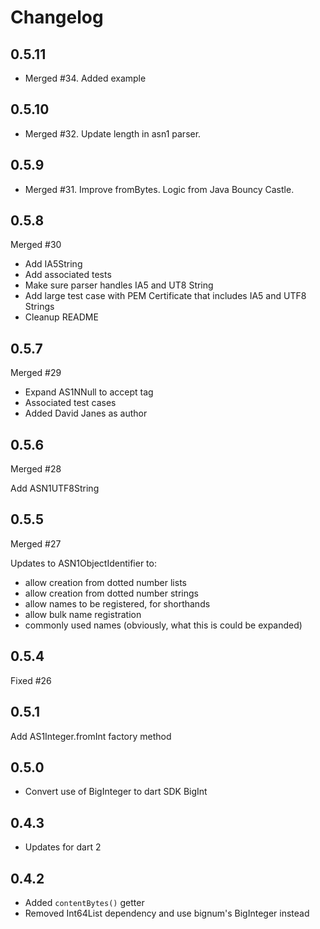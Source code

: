 # Changelog

## 0.5.11

- Merged #34. Added example

## 0.5.10

- Merged #32. Update length in asn1 parser.

## 0.5.9

- Merged #31. Improve fromBytes. Logic from Java Bouncy Castle.

## 0.5.8

Merged #30

- Add IA5String
- Add associated tests
- Make sure parser handles IA5 and UT8 String
- Add large test case with PEM Certificate that includes IA5 and UTF8 Strings
- Cleanup README

## 0.5.7

Merged #29

- Expand AS1NNull to accept tag
- Associated test cases
- Added David Janes as author

## 0.5.6

Merged #28

Add ASN1UTF8String

## 0.5.5

Merged #27

Updates to ASN1ObjectIdentifier to:

* allow creation from dotted number lists
* allow creation from dotted number strings
* allow names to be registered, for shorthands
* allow bulk name registration
* commonly used names (obviously, what this is could be expanded)

## 0.5.4

Fixed #26

## 0.5.1 

Add AS1Integer.fromInt factory method
 
## 0.5.0 

* Convert use of BigInteger to dart SDK BigInt

## 0.4.3 

* Updates for dart 2


## 0.4.2

* Added `contentBytes()` getter
* Removed Int64List dependency and use bignum's BigInteger instead
 
